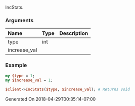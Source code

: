 IncStats.
### Arguments
**Name**|**Type**|**Description**
:---|:---|:---
type|int|
increase_val||

### Example

```perl
my $type = 1;
my $increase_val = 1;

$client->IncStats($type, $increase_val); # Returns void
```


Generated On 2018-04-29T00:35:14-07:00